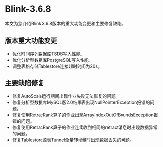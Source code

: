 # Blink-3.6.8

本文为您介绍Blink 3.6.8版本的重大功能变更和主要修复缺陷。

## 版本重大功能变更

-   优化时间序列数据库TSDB写入性能。
-   优化分析型数据库PostgreSQL写入性能。
-   调整表格存储Tablestore连接超时时间为20s。

## 主要缺陷修复

-   修复AutoScale运行期间出现作业失败无法恢复的问题。
-   修复分析型数据库MySQL版2.0结果表出现NullPointerException报错的问题。
-   修复使用RetracRank算子的作业出现ArrayIndexOutOfBoundsException报错的问题。
-   修复使用RetracRank算子的作业连续收到相同的retract消息时出现数据异常的问题。
-   修复Tablestore源表Tunnel全量转增量时出现数据丢失的问题。

